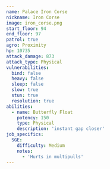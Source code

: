 ```yaml
---
name: Palace Iron Corse
nickname: Iron Corse
image: iron_corse.png
start_floor: 94
end_floor: 97
patrol: true
agro: Proximity
hp: 10735
attack_damage: 873
attack_type: Physical
vulnerabilities:
  bind: false
  heavy: false
  sleep: false
  slow: true
  stun: true
  resolution: true
abilities:
  - name: Butterfly Float
    potency: 150
    type: Physical
    description: 'instant gap closer'
job_specifics:
  SGE:
    difficulty: Medium
    notes:
      - 'Hurts in multipulls'
---
```

